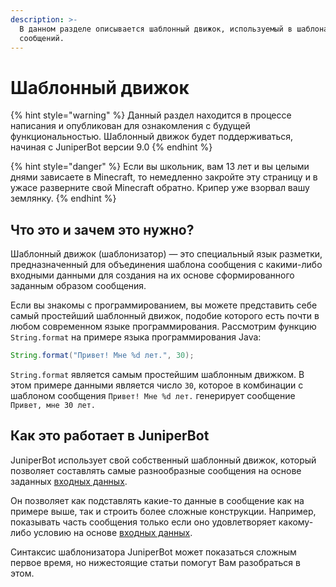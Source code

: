 ```yaml
---
description: >-
  В данном разделе описывается шаблонный движок, используемый в шаблонах
  сообщений.
---
```


# Шаблонный движок

{% hint style="warning" %}
Данный раздел находится в процессе написания и опубликован для ознакомления с будущей функциональностью. Шаблонный движок будет поддерживаться, начиная с JuniperBot версии 9.0 
{% endhint %}

{% hint style="danger" %}
Если вы школьник, вам 13 лет и вы целыми днями зависаете в Minecraft, то немедленно закройте эту страницу и в ужасе разверните свой Minecraft обратно. Крипер уже взорвал вашу землянку.
{% endhint %}

## Что это и зачем это нужно?

Шаблонный движок \(шаблонизатор\) — это специальный язык разметки, предназначенный для объединения шаблона сообщения с какими-либо входными данными для создания на их основе сформированного заданным образом сообщения.

Если вы знакомы с программированием, вы можете представить себе самый простейший шаблонный движок, подобие которого есть почти в любом современном языке программирования. Рассмотрим функцию `String.format` на примере языка программирования Java:

```java
String.format("Привет! Мне %d лет.", 30);
```

`String.format` является самым простейшим шаблонным движком. В этом примере данными является число `30`, которое в комбинации с шаблоном сообщения `Привет! Мне %d лет.` генерирует сообщение `Привет, мне 30 лет.`

## Как это работает в JuniperBot

JuniperBot использует свой собственный шаблонный движок, который позволяет составлять самые разнообразные сообщения на основе заданных [входных данных](input.md). 

Он позволяет как подставлять какие-то данные в сообщение как на примере выше, так и строить более сложные конструкции. Например, показывать часть сообщения только если оно удовлетворяет какому-либо условию на основе [входных данных](input.md).

Синтаксис шаблонизатора JuniperBot может показаться сложным первое время, но нижестоящие статьи помогут Вам разобраться в этом.



